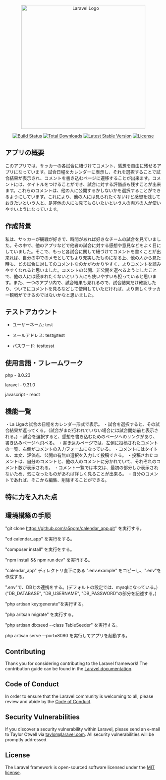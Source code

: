 <p align="center"><a href="https://laravel.com" target="_blank"><img src="https://raw.githubusercontent.com/laravel/art/master/logo-lockup/5%20SVG/2%20CMYK/1%20Full%20Color/laravel-logolockup-cmyk-red.svg" width="400" alt="Laravel Logo"></a></p>

<p align="center">
<a href="https://travis-ci.org/laravel/framework"><img src="https://travis-ci.org/laravel/framework.svg" alt="Build Status"></a>
<a href="https://packagist.org/packages/laravel/framework"><img src="https://img.shields.io/packagist/dt/laravel/framework" alt="Total Downloads"></a>
<a href="https://packagist.org/packages/laravel/framework"><img src="https://img.shields.io/packagist/v/laravel/framework" alt="Latest Stable Version"></a>
<a href="https://packagist.org/packages/laravel/framework"><img src="https://img.shields.io/packagist/l/laravel/framework" alt="License"></a>
</p>

## アプリの概要

このアプリでは、サッカーの各試合に紐づけてコメント、感想を自由に残せるアプリになっています。試合日程をカレンダーに表示し、それを選択することで試合結果が表示され、コメントを書き込むページに遷移することが出来ます。コメントには、タイトルをつけることができ、試合に対する評価点も残すことが出来ます。これらのコメントは、他の人に公開するかしないかを選択することができるようにしています。これにより、他の人には見られたくないけど感想を残しておきたいという人と、是非他の人にも見てもらいたいという人の両方の人が使いやすいようになっています。


## 作成背景

私は、サッカーが観戦が好きで、時間があれば好きなチームの試合を見ていました。その中で、他のアプリなどで他者の試合に対する感想や意見などをよく目にしていました。そこで、もっと各試合に関して紐づけてコメントを書くことが出来れば、自分の中でのメモとしてもより充実したものになる上、他の人から見た時も、どの試合に対してのコメントなのかがわかりやすく、よりコメントを読みやすくなれると思いました。コメントの公開、非公開を選べるようにしたことで、他の人には読まれたくないという人にも使いやすいも担っていると思います。また、一つのアプリ内で、試合結果も見れるので、試合結果だけ確認したり、ついでにコメントを見るなどして使用していただければ、より楽しくサッカー観戦ができるのではないかなと思いました。

## テストアカウント
- ユーザーネーム: test
 
- メールアドレス: test@test
 
- パスワード: testtesst 


## 使用言語・フレームワーク
php - 8.0.23 

laravel - 9.31.0

javascript - react


## 機能一覧
・La Ligaの試合の日程をカレンダー形式で表示。
・試合を選択すると、その試合結果が返ってくる。（試合がまだ行われていない場合には試合開始前と表示される。)
・試合を選択すると、感想を書き込むためのページへのリンクがあり、書き込みページへ飛べる。
・書き込みページでは、左側に投稿されたコメントの一覧、右側がコメントの入力フォームになっている。
・コメントにはタイトル、本文、評価点、公開の有無の選択を入力して投稿できる。
・投稿されたコメントは、自分のコメントと、他の人のコメントに分かれていて、それぞれのコメント数が表示される。
・コメント一覧では本文は、最初の部分しか表示されないため、気になったものがあれば詳しく見ることが出来る。
・自分のコメントであれば、そこから編集、削除することができる。


## 特に力を入れた点

## 環境構築の手順
"git clone https://github.com/a5pgm/calendar_app.git" を実行する。

"cd calendar_app" を実行をする。

"composer install" を実行をする。

"npm install && npm run dev" を実行する。

"calendar_app" ディレクトリ直下にある ".env.example" をコピーし、".env"を作成する。

".env"で、DBとの連携をする。(デフォルトの設定では、mysqlになっている。) ("DB_DATABASE", "DB_USERNAME", "DB_PASSWORD"の部分を記述する。)

"php artisan key:generate"を実行する。

"php aritsan migrate" を実行する。

"php artisan db:seed --class TableSeeder" を実行する。 

php artisan serve --port=8080 を実行してアプリを起動する。

## Contributing
Thank you for considering contributing to the Laravel framework! The contribution guide can be found in the [Laravel documentation](https://laravel.com/docs/contributions).
## Code of Conduct
In order to ensure that the Laravel community is welcoming to all, please review and abide by the [Code of Conduct](https://laravel.com/docs/contributions#code-of-conduct).
## Security Vulnerabilities
If you discover a security vulnerability within Laravel, please send an e-mail to Taylor Otwell via [taylor@laravel.com](mailto:taylor@laravel.com). All security vulnerabilities will be promptly addressed.
## License
The Laravel framework is open-sourced software licensed under the [MIT license](https://opensource.org/licenses/MIT).
